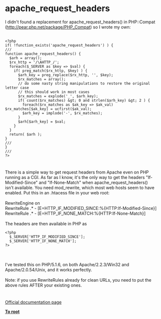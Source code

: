 # apache_request_headers



I didn&apos;t found a replacement for apache_request_headers() in PHP::Compat (http://pear.php.net/package/PHP_Compat) so I wrote my own:<br><br>

```
<?php
if( !function_exists('apache_request_headers') ) {
///
function apache_request_headers() {
  $arh = array();
  $rx_http = '/\AHTTP_/';
  foreach($_SERVER as $key => $val) {
    if( preg_match($rx_http, $key) ) {
      $arh_key = preg_replace($rx_http, '', $key);
      $rx_matches = array();
      // do some nasty string manipulations to restore the original letter case
      // this should work in most cases
      $rx_matches = explode('_', $arh_key);
      if( count($rx_matches) &gt; 0 and strlen($arh_key) &gt; 2 ) {
        foreach($rx_matches as $ak_key => $ak_val) $rx_matches[$ak_key] = ucfirst($ak_val);
        $arh_key = implode('-', $rx_matches);
      }
      $arh[$arh_key] = $val;
    }
  }
  return( $arh );
}
///
}
///
?>
```
  

#

There is a simple way to get request headers from Apache even on PHP running as a CGI. As far as I know, it&apos;s the only way to get the headers "If-Modified-Since" and "If-None-Match" when apache_request_headers() isn&apos;t available. You need mod_rewrite, which most web hosts seem to have enabled. Put this in an .htacess file in your web root:<br><br>RewriteEngine on<br>RewriteRule .* - [E=HTTP_IF_MODIFIED_SINCE:%{HTTP:If-Modified-Since}]<br>RewriteRule .* - [E=HTTP_IF_NONE_MATCH:%{HTTP:If-None-Match}]<br><br>The headers are then available in PHP as<br>

```
<?php
  $_SERVER['HTTP_IF_MODIFIED_SINCE'];
  $_SERVER['HTTP_IF_NONE_MATCH'];
?>
```
<br><br>I&apos;ve tested this on PHP/5.1.6, on both Apache/2.2.3/Win32 and Apache/2.0.54/Unix, and it works perfectly.<br><br>Note: if you use RewriteRules already for clean URLs, you need to put the above rules AFTER your existing ones.  

#

[Official documentation page](https://www.php.net/manual/en/function.apache-request-headers.php)

**[To root](/README.md)**